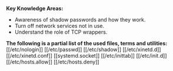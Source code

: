 **Key Knowledge Areas:**

- Awareness of shadow passwords and how they work.
- Turn off network services not in use.
- Understand the role of TCP wrappers.

**The following is a partial list of the used files, terms and utilities:**
[[/etc/nologin]]
[[/etc/passwd]]
[[/etc/shadow]]
[[/etc/xinetd.d]]
[[/etc/xinetd.conf]]
[[systemd.socket]]
[[/etc/inittab]]
[[/etc/init.d]]
[[/etc/hosts.allow]]
[[/etc/hosts.deny]]
